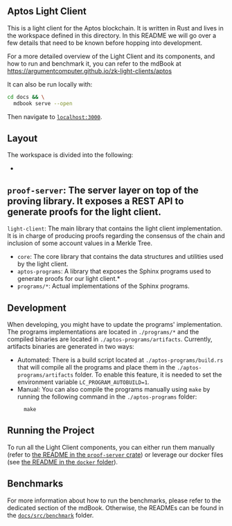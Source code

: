 ## Aptos Light Client

This is a light client for the Aptos blockchain. It is written in Rust and lives in the workspace defined in this directory. In this README we will go over a few details that need to be known before hopping into development.

For a more detailed overview of the Light Client and its components, and how to run and benchmark it, you can refer to the mdBook at https://argumentcomputer.github.io/zk-light-clients/aptos

It can also be run locally with:

```bash
cd docs && \
  mdbook serve --open
```

Then navigate to [`localhost:3000`](http://localhost:3000).

## Layout

The workspace is divided into the following:

-
`proof-server`: The server layer on top of the proving library. It exposes a REST API to generate proofs for the light client.
-
`light-client`: The main library that contains the light client implementation. It is in charge of producing proofs regarding the consensus of the chain and inclusion of some account values in a Merkle Tree.
- `core`: The core library that contains the data structures and utilities used by the light client.
- `aptos-programs`: A library that exposes the Sphinx programs used to generate proofs for our light client.*
- `programs/*`: Actual implementations of the Sphinx programs.

## Development

When developing, you might have to update the programs' implementation. The programs implementations are located in
`./programs/*` and the compiled binaries are located in
`./aptos-programs/artifacts`. Currently, artifacts binaries are generated in two ways:

- Automated: There is a build script located at
  `./aptos-programs/build.rs` that will compile all the programs and place them in the `./aptos-programs/artifacts`
  folder. To enable this feature, it is needed to set the environment variable `LC_PROGRAM_AUTOBUILD=1`.
- Manual: You can also compile the programs manually using `make` by running the following command in the
  `./aptos-programs` folder:
  ```shell
    make
    ```

## Running the Project

To run all the Light Client components, you can either run them manually (refer to [the README in the `proof-server`
crate](./proof-server/README.md))
or leverage our docker files (see [the README in the `docker` folder](../docker/README.md)).

## Benchmarks

For more information about how to run the benchmarks, please refer to the dedicated section of the mdBook. Otherwise, the READMEs can be found in the [
`docs/src/benchmark`](./docs/src/benchmark/overview.md) folder.
